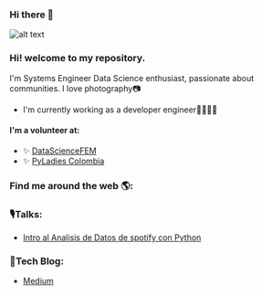 ### Hi there 👋

![alt text](https://drive.google.com/uc?export=view&id=1akwUUvXw38rIsO6Y8AlewAF7xT3qoFO4)

### Hi! welcome to my repository.
I'm Systems Engineer Data Science enthusiast, passionate about communities. I love photography📷
- I'm currently working as a developer engineer👩🏾‍💻✨
<!-- - Some skills: Python, PostgreSQL, Tableau, Django-->

#### I'm a volunteer at:
- ✨ [DataScienceFEM](https://twitter.com/DataScienceFEM)
- ✨ [PyLadies Colombia](https://twitter.com/pyladies_co)

### Find me around the web 🌎:
### 🎙Talks:
- [Intro al Analisis de Datos de spotify con Python](https://www.youtube.com/watch?v=xYEZrHG5uk4&t=1889s)
### 📝Tech Blog:
- [Medium](https://katerinevach.medium.com/)






<!--
**katerinevach/katerinevach** is a ✨ _special_ ✨ repository because its `README.md` (this file) appears on your GitHub profile.

Here are some ideas to get you started:

- 🔭 I’m currently working on ...
- 🌱 I’m currently learning ...
- 👯 I’m looking to collaborate on ...
- 🤔 I’m looking for help with ...
- 💬 Ask me about ...
- 📫 How to reach me: ...
- 😄 Pronouns: ...
- ⚡ Fun fact: ...
-->
